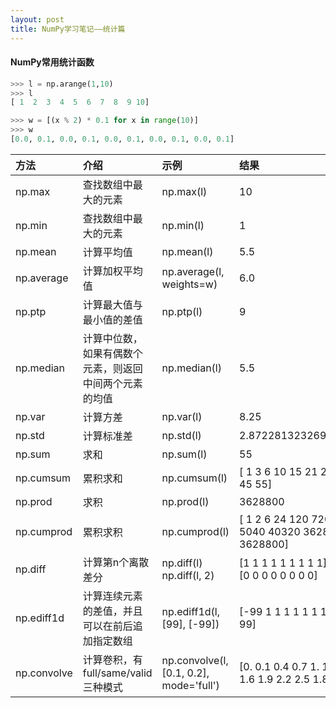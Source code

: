 ```yaml
---
layout: post
title: NumPy学习笔记——统计篇
---
```


#### NumPy常用统计函数
``` Python
>>> l = np.arange(1,10)
>>> l
[ 1  2  3  4  5  6  7  8  9 10]

>>> w = [(x % 2) * 0.1 for x in range(10)]
>>> w
[0.0, 0.1, 0.0, 0.1, 0.0, 0.1, 0.0, 0.1, 0.0, 0.1]
```
|方法|介绍|示例|结果|
|:-|:-|:-|:-|
|np.max|查找数组中最大的元素|np.max(l)|10|
|np.min|查找数组中最大的元素|np.min(l)|1|
|np.mean|计算平均值|np.mean(l)|5.5|
|np.average|计算加权平均值|np.average(l, weights=w)|6.0|
|np.ptp|计算最大值与最小值的差值|np.ptp(l)|9|
|np.median|计算中位数，如果有偶数个元素，则返回中间两个元素的均值|np.median(l)|5.5|
|np.var|计算方差|np.var(l)|8.25|
|np.std|计算标准差|np.std(l)|2.8722813232690143|
|np.sum|求和|np.sum(l)|55|
|np.cumsum|累积求和|np.cumsum(l)|[ 1  3  6 10 15 21 28 36 45 55]|
|np.prod|求积|np.prod(l)|3628800|
|np.cumprod|累积求积|np.cumprod(l)|[      1       2       6      24     120     720    5040   40320  362880  3628800]|
|np.diff|计算第n个离散差分|np.diff(l)<br>np.diff(l, 2)|[1 1 1 1 1 1 1 1 1]<br>[0 0 0 0 0 0 0 0]|
|np.ediff1d|计算连续元素的差值，并且可以在前后追加指定数组|np.ediff1d(l, [99], [-99])|[-99   1   1   1   1   1   1   1   1   1  99]|
|np.convolve|计算卷积，有 full/same/valid 三种模式|np.convolve(l, [0.1, 0.2], mode='full')|[0.  0.1 0.4 0.7 1.  1.3 1.6 1.9 2.2 2.5 1.8]|
